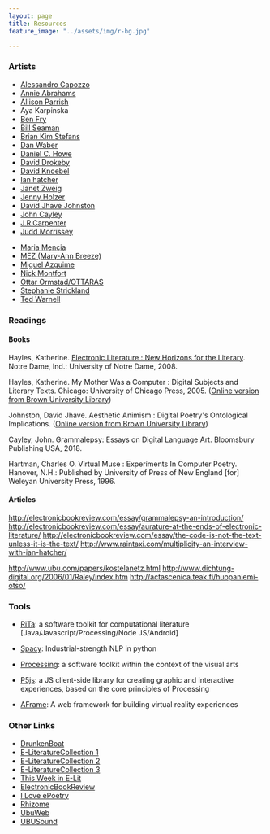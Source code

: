 ```yaml
---
layout: page
title: Resources
feature_image: "../assets/img/r-bg.jpg"

---
```


### Artists
* [Alessandro Capozzo](http://www.abstract-codex.net/bio.html)
* [Annie Abrahams](http://www.bram.org/)
* [Allison Parrish](http://www.decontextualize.com/)
* Aya Karpinska
* [Ben Fry](http://benfry.com/)
* [Bill Seaman](http://billseaman.com/)
* [Brian Kim Stefans](https://arras.net/arras/)
* [Dan Waber](http://logolalia.com/)
* [Daniel C. Howe](http://rednoise.org/dhowe)
* [David Drokeby](http://www.davidrokeby.com/installations.html)
* [David Knoebel](http://home.ptd.net/~clkpoet/)
* [Ian hatcher](https://rednoise.org/wdm/index.php?n=Main.Artists)
* [Janet Zweig](http://www.janetzweig.com/)
* [Jenny Holzer](http://projects.jennyholzer.com/)
* [David Jhave Johnston](http://glia.ca/)
* [John Cayley](http://programmatology.shadoof.net/index.php)
* [J.R.Carpenter](http://luckysoap.com/)
* [Judd Morrissey](http://www.judisdaid.org/)
<!-- * [Laura Zaylea](https://laurazaylea.com/) -->
* [Maria Mencia](http://www.mariamencia.com/)
* [MEZ (Mary-Ann Breeze)](https://anthology.rhizome.org/mez-breeze)
* [Miguel Azguime](https://www.misomusic.com/index.php?option=com_content&view=article&id=284&Itemid=444&lang=en)
* [Nick Montfort](http://nickm.com/)
* [Ottar Ormstad/OTTARAS](http://yellowpoetry.com/)
* [Stephanie Strickland](http://www.stephaniestrickland.com/)
* [Ted Warnell](https://warnell.com/)


### Readings
#### Books
Hayles, Katherine. [Electronic Literature : New Horizons for the Literary](https://eliterature.org/pad/elp.html). Notre Dame, Ind.: University of Notre Dame, 2008.

Hayles, Katherine. My Mother Was a Computer : Digital Subjects and Literary Texts. Chicago: University of Chicago Press, 2005. ([Online version from Brown University Library](https://search.library.brown.edu/catalog/b7226281))

Johnston, David Jhave. Aesthetic Animism : Digital Poetry's Ontological Implications. ([Online version from Brown University Library](https://search.library.brown.edu/catalog/b7954130))

Cayley, John. Grammalepsy: Essays on Digital Language Art. Bloomsbury Publishing USA, 2018.

Hartman, Charles O. Virtual Muse : Experiments In Computer Poetry. Hanover, N.H.: Published by University of Press of New England [for] Weleyan University Press, 1996.


#### Articles

http://electronicbookreview.com/essay/grammalepsy-an-introduction/
http://electronicbookreview.com/essay/aurature-at-the-ends-of-electronic-literature/
http://electronicbookreview.com/essay/the-code-is-not-the-text-unless-it-is-the-text/
http://www.raintaxi.com/multiplicity-an-interview-with-ian-hatcher/

http://www.ubu.com/papers/kostelanetz.html
http://www.dichtung-digital.org/2006/01/Raley/index.htm
http://actascenica.teak.fi/huopaniemi-otso/


### Tools
* [RiTa](http://www.rednoise.org/rita/): a software toolkit for computational literature [Java/Javascript/Processing/Node JS/Android]
* [Spacy](https://spacy.io/): Industrial-strength NLP in python

* [Processing](http://processing.org/): a software toolkit within the context of the visual arts
* [P5js](https://p5js.org/): a JS client-side library for creating graphic and interactive experiences, based on the core principles of Processing
* [AFrame](https://aframe.io/): A web framework for building virtual reality experiences

### Other Links

* [DrunkenBoat](http://www.drunkenboat.com/)
* [E-LiteratureCollection 1](http://collection.eliterature.org/1/)
* [E-LiteratureCollection 2](http://collection.eliterature.org/2/)
* [E-LiteratureCollection 3](http://collection.eliterature.org/3/)
* [This Week in E-Lit](https://paper.li/eliterature#/)
* [ElectronicBookReview](http://www.electronicbookreview.com/)
* [I Love ePoetry](http://iloveepoetry.com/)
* [Rhizome](http://rhizome.org/)
* [UbuWeb](http://www.ubu.com/)
* [UBUSound](http://www.ubu.com/sound/index.html)

<!-- ElectronicPoetryCenter
EastgateSystems
CODeDoc
ContinentalReview
Arras.Net
Post-Digital
GrandTextAuto
KellyWritersHouse
MachineSeries
NewRiverJournal
NT2
PENNsound
PoemsThatGo
RadioRadio
RunMe.org
SpringGun
Turbulence
WhitneyARTPORT-->

<!--  
### Other Course Websites for reference
[textplus](https://textplus2015.wordpress.com/)
[writing digital media](https://rednoise.org/wdm/index.php?n=Main.HomePage)
-->
